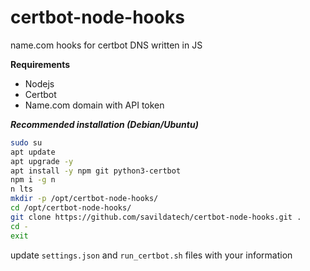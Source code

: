 
# certbot-node-hooks

name.com hooks for certbot DNS written in JS 

**Requirements**
- Nodejs
- Certbot
- Name.com domain with API token

***Recommended installation (Debian/Ubuntu)***
```bash
sudo su
apt update
apt upgrade -y
apt install -y npm git python3-certbot
npm i -g n
n lts
mkdir -p /opt/certbot-node-hooks/
cd /opt/certbot-node-hooks/
git clone https://github.com/savildatech/certbot-node-hooks.git .
cd -
exit
```
update ```settings.json``` and ```run_certbot.sh``` files with your information
